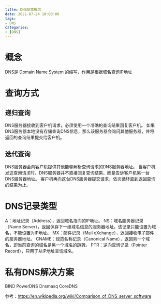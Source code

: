 ```yaml
---
title: DNS基本概念
date: 2021-07-24 10:00:00
tags:
- DNS
categories:
- [DNS]
---
```


# 概念

DNS是 Domain Name System 的缩写，作用是根据域名查询IP地址

# 查询方式

## 递归查询

DNS服务器接收到客户机请求，必须使用一个准确的查询结果回复客户机。
如果DNS服务器本地没有存储查询DNS信息，那么该服务器会询问其他服务器，并将返回的查询结果提交给客户机。

## 迭代查询

DNS服务器会向客户机提供其他能够解析查询请求的DNS服务器地址。
当客户机发送查询请求时，DNS服务器并不直接回复查询结果，而是告诉客户机另一台DNS服务器地址。
客户机再向这台DNS服务器提交请求，依次循环直到返回查询的结果为止。

<!-- more -->

# DNS记录类型

A：地址记录（Address），返回域名指向的IP地址。
NS：域名服务器记录（Name Server），返回保存下一级域名信息的服务器地址。该记录只能设置为域名，不能设置为IP地址。
MX：邮件记录（Mail eXchange），返回接收电子邮件的服务器地址。
CNAME：规范名称记录（Canonical Name），返回另一个域名，即当前查询的域名是另一个域名的跳转。
PTR：逆向查询记录（Pointer Record），只用于从IP地址查询域名。

# 私有DNS解决方案

BIND
PowerDNS
Dnsmasq
CoreDNS

参考：https://en.wikipedia.org/wiki/Comparison_of_DNS_server_software